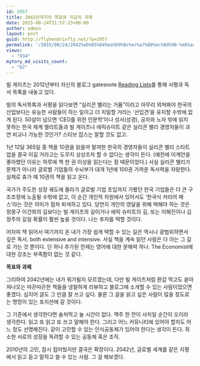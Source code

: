 ```yaml
---
id: 2957
title: 2042년까지의 목표와 지금의 과제
date: 2015-08-24T21:57:23+00:00
author: admin
layout: post
guid: http://flyhendrixfly.net/?p=2957
permalink: '/2015/08/24/2042%eb%85%84%ea%b9%8c%ec%a7%80%ec%9d%98-%eb%aa%a9%ed%91%9c%ec%99%80-%ec%a7%80%ea%b8%88%ec%9d%98-%ea%b3%bc%ec%a0%9c/'
views:
  - "934"
mytory_md_visits_count:
  - "62"
---
```

빌 게이츠는 2012년부터 자신의 블로그 gatesnote <a href="http://www.gatesnotes.com/reading-lists" target="_blank">Reading Lists</a>를 통해 서평과 독서 목록을 내놓고 있다.

빌의 독서목록과 서평을 읽다보면 &#8220;실리콘 밸리는 거품&#8221;이라고 아무리 외쳐봐야 한국의 산업보다는 유능한 사람들이 하는 일이고 더 치밀할 거라는 &#8216;선입견&#8217;을 유지할 수밖에 없게 된다. 50살이 넘으면 &#8216;CEO를 위한 인문학&#8217;이나 성서(성경), 공자와 노자 밖에 읽지 못하는 한국 재계 엘리트들과 빌 게이츠나 에릭슈미트 같은 실리콘 밸리 경영자들이 과연 비교나 가능한 것인가? 스티브 잡스는 말할 것도 없고.

1년 12달 365일 중 책을 10권을 읽을까 말까한 한국의 경영자들이 실리콘 밸리 스타트업을 결국 이길 거라고는 도무지 상상조차 할 수 없다는 생각이 든다. (예전에 이계안을 좋아했던 이유는 하루에 책 한 권 이상을 읽는다는 점 때문이었다.) 사실 실리콘 밸리가 문제가 아니라 글로벌 기업들의 수뇌부가 대개 1년에 100권 가까운 독서력을 자랑한다. 실제로 휴가 때 10권의 책을 읽고 온다.

국가가 주도한 성장 궤도에 올라가 글로벌 기업 초입까지 가봤던 한국 기업들은 더 큰 구조조정에 노출될 수밖에 없고, 이 순간 개인적 차원에서 있어서도 &#8216;한국식 커리어 패스&#8217;라는 것은 의미가 점차 퇴색하고 있다. 당연히 개인의 영달을 위해 택해야 하는 것은 정몽구 이건희의 길보다는 빌 게이츠의 길이거나 에릭 슈미트의 길, 또는 이해진이나 김정주의 길일 확률이 훨씬 높을 것이다. 나는 후자를 택할 것이다.

어차피 책 읽어서 여기까지 온 내가 가장 쉽게 택할 수 있는 길은 역시나 광범위하면서 깊은 독서. both extensive and intensive. 사실 책을 계속 읽던 사람은 다 아는 그 길로 가는 것 뿐이다. 단 하나 추가된 전제는 영어에 대한 문해력 하나. The Economist에 대한 강조는 부족함이 없는 것 같다.

**목표와 과제**

그리하여 2042년에는 내가 뭐가될지 모르겠는데, 다만 빌 게이츠처럼 환갑 먹고도 쏟아져나오는 따끈따끈한 책들을 냉철하게 리뷰하고 블로그에 소개할 수 있는 사람이었으면 좋겠다. 심지어 글도 그 만큼 잘 쓰고 싶다. 물론 그 글을 읽고 싶은 사람이 많을 정도로는 명망이 있는 포지션에 갈 것이다.

그 기준에서 생각한다면 술처먹고 놀 시간이 없다. 맥주 한 잔이 사치일 순간이 오리라 생각한다. 읽고 또 읽고 또 쓰고 말해야 한다. 그리고 어느 커뮤니티에 있어야 할지도 어느 정도 선명해진다. 같이 고민할 수 있는 인식공동체가 있어야 한다는 생각이 든다. 최소한 서로의 성장을 독려할 수 있는 공동체 혹은 조직.

2010년의 고민, 잠시 접어뒀지만 결국은 확장이다. 2042년, 글로벌 세계를 같은 지평에서 읽고 듣고 말하고 쓸 수 있는 사람. 그 걸 해보겠다.